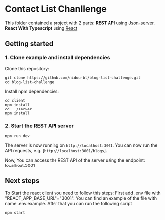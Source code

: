 # Contact List Chanllenge

This folder contained a project with 2 parts:
**REST API** using [Json-server](https://github.com/typicode/json-server). 
**React With Typescript** using [React](https://reactjs.org/)

## Getting started

### 1. Clone example and install dependencies

Clone this repository:

```
git clone https://github.com/nidou-bt/blog-list-challenge.git
cd blog-list-challenge
```

Install npm dependencies:

```
cd client
npm install
cd ../server
npm install
```

### 2. Start the REST API server

```
npm run dev
```

The server is now running on `http://localhost:3001`. You can now run the API requests, e.g. [`http://localhost:3001/blogs`].

Now, You can access the REST API of the server using the endpoint: localhost:3001

## Next steps
To Start the react client you need to follow this steps:
First add .env file with "REACT_APP_BASE_URL"="3001". You can find an example of the file with name .env.example.
After that you can run the following script
```
npm start
```
